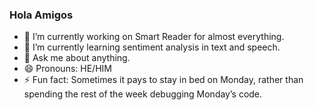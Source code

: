 ### Hola Amigos  


- 🔭 I’m currently working on Smart Reader for almost everything.
- 🌱 I’m currently learning sentiment analysis in text and speech.
- 💬 Ask me about anything.
- 😄 Pronouns: HE/HIM
- ⚡ Fun fact: Sometimes it pays to stay in bed on Monday, rather than spending the rest of the week debugging Monday’s code.

